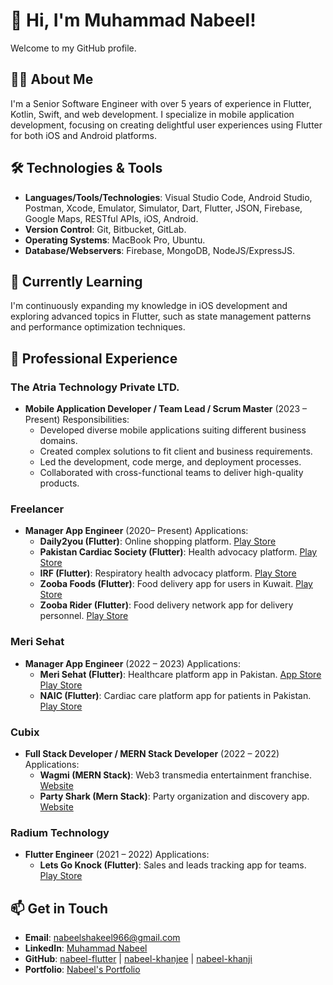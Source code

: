 # 👋 Hi, I'm Muhammad Nabeel!

Welcome to my GitHub profile.

## 👨‍💻 About Me

I'm a Senior Software Engineer with over 5 years of experience in Flutter, Kotlin, Swift, and web development. I specialize in mobile application development, focusing on creating delightful user experiences using Flutter for both iOS and Android platforms.

## 🛠️ Technologies & Tools

- **Languages/Tools/Technologies**: Visual Studio Code, Android Studio, Postman, Xcode, Emulator, Simulator, Dart, Flutter, JSON, Firebase, Google Maps, RESTful APIs, iOS, Android.
- **Version Control**: Git, Bitbucket, GitLab.
- **Operating Systems**: MacBook Pro, Ubuntu.
- **Database/Webservers**: Firebase, MongoDB, NodeJS/ExpressJS.

## 🌱 Currently Learning

I'm continuously expanding my knowledge in iOS development and exploring advanced topics in Flutter, such as state management patterns and performance optimization techniques.

## 💼 Professional Experience

### The Atria Technology Private LTD.

- **Mobile Application Developer / Team Lead / Scrum Master** (2023 – Present)
  Responsibilities:
  - Developed diverse mobile applications suiting different business domains.
  - Created complex solutions to fit client and business requirements.
  - Led the development, code merge, and deployment processes.
  - Collaborated with cross-functional teams to deliver high-quality products.

### Freelancer

- **Manager App Engineer** (2020– Present)
  Applications:
  - **Daily2you (Flutter)**: Online shopping platform.
    [Play Store](https://play.google.com/store/apps/details?id=com.daily2you.customer)
  - **Pakistan Cardiac Society (Flutter)**: Health advocacy platform.
    [Play Store](https://play.google.com/store/apps/details?id=com.getz_pharma.pcs)
  - **IRF (Flutter)**: Respiratory health advocacy platform.
    [Play Store](https://play.google.com/store/apps/details?id=com.getz_pharma.irf)
  - **Zooba Foods (Flutter)**: Food delivery app for users in Kuwait.
    [Play Store](https://play.google.com/store/apps/details?id=com.midwaretech.zooba)
  - **Zooba Rider (Flutter)**: Food delivery network app for delivery personnel.
    [Play Store](https://play.google.com/store/apps/details?id=com.midwaretech.zoob_rider_android)

### Meri Sehat

- **Manager App Engineer** (2022 – 2023)
  Applications:
  - **Meri Sehat (Flutter)**: Healthcare platform app in Pakistan.
    [App Store](https://apps.apple.com/us/app/meri-sehat/id1643174046)
    [Play Store](https://play.google.com/store/apps/details?id=pk.merisehat.app&pli=1)
  - **NAIC (Flutter)**: Cardiac care platform app for patients in Pakistan.
    [Play Store](https://play.google.com/store/apps/details?id=com.getz_pharma.nicvd)

### Cubix

- **Full Stack Developer / MERN Stack Developer** (2022 – 2022)
  Applications:
  - **Wagmi (MERN Stack)**: Web3 transmedia entertainment franchise.
    [Website](https://www.wagmigame.io/en)
  - **Party Shark (Mern Stack)**: Party organization and discovery app.
    [Website](https://www.partyshark.com/)

### Radium Technology

- **Flutter Engineer** (2021 – 2022)
  Applications:
  - **Lets Go Knock (Flutter)**: Sales and leads tracking app for teams.
    [Play Store](https://play.google.com/store/apps/details?id=com.doortodoor.doorknocker.android)

## 📫 Get in Touch

- **Email**: [nabeelshakeel966@gmail.com](mailto:nabeelshakeel966@gmail.com)
- **LinkedIn**: [Muhammad Nabeel](https://www.linkedin.com/in/nabeel-flutter/)
- **GitHub**: [nabeel-flutter](https://github.com/nabeel-flutter) | [nabeel-khanjee](https://github.com/nabeel-khanjee) | [nabeel-khanji](https://github.com/nabeel-khanji)
- **Portfolio**: [Nabeel's Portfolio](https://read.cv/nabeelkhanjee)

